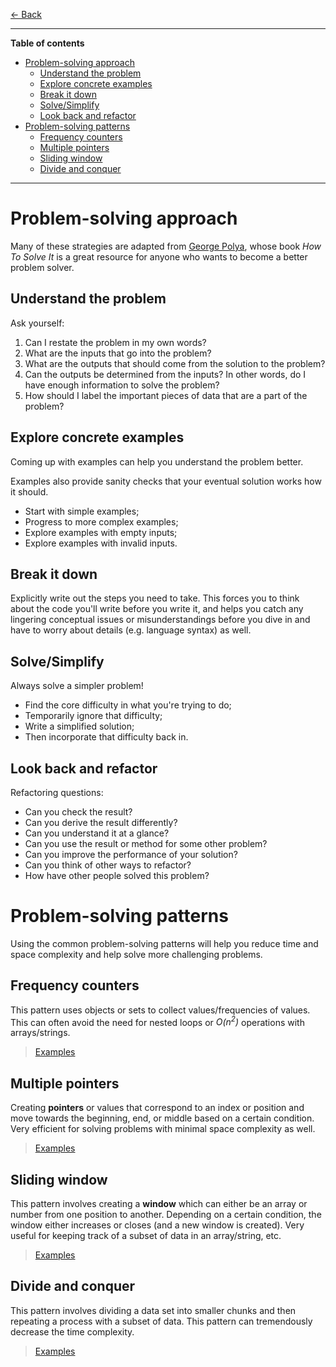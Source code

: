[← Back](../../README.md)

---

**Table of contents**

- [Problem-solving approach](#problem-solving-approach)
  - [Understand the problem](#understand-the-problem)
  - [Explore concrete examples](#explore-concrete-examples)
  - [Break it down](#break-it-down)
  - [Solve/Simplify](#solvesimplify)
  - [Look back and refactor](#look-back-and-refactor)
- [Problem-solving patterns](#problem-solving-patterns)
  - [Frequency counters](#frequency-counters)
  - [Multiple pointers](#multiple-pointers)
  - [Sliding window](#sliding-window)
  - [Divide and conquer](#divide-and-conquer)

---

# Problem-solving approach

Many of these strategies are adapted from [George Polya][1], whose book _How To Solve It_ is a great resource for anyone who wants to become a better problem solver.

## Understand the problem

Ask yourself:

1. Can I restate the problem in my own words?
2. What are the inputs that go into the problem?
3. What are the outputs that should come from the solution to the problem?
4. Can the outputs be determined from the inputs? In other words, do I have enough information to solve the problem?
5. How should I label the important pieces of data that are a part of the problem?

## Explore concrete examples

Coming up with examples can help you understand the problem better.

Examples also provide sanity checks that your eventual solution works how it should.

- Start with simple examples;
- Progress to more complex examples;
- Explore examples with empty inputs;
- Explore examples with invalid inputs.

## Break it down

Explicitly write out the steps you need to take. This forces you to think about the code you'll write before you write it, and helps you catch any lingering conceptual issues or misunderstandings before you dive in and have to worry about details (e.g. language syntax) as well.

## Solve/Simplify

Always solve a simpler problem!

- Find the core difficulty in what you're trying to do;
- Temporarily ignore that difficulty;
- Write a simplified solution;
- Then incorporate that difficulty back in.

## Look back and refactor

Refactoring questions:

- Can you check the result?
- Can you derive the result differently?
- Can you understand it at a glance?
- Can you use the result or method for some other problem?
- Can you improve the performance of your solution?
- Can you think of other ways to refactor?
- How have other people solved this problem?

# Problem-solving patterns

Using the common problem-solving patterns will help you reduce time and space complexity and help solve more challenging problems.

## Frequency counters

This pattern uses objects or sets to collect values/frequencies of values. This can often avoid the need for nested loops or _O(n<sup>2</sup>)_ operations with arrays/strings.

> [Examples](./examples/frequency-counters/)

## Multiple pointers

Creating **pointers** or values that correspond to an index or position and move towards the beginning, end, or middle based on a certain condition. Very efficient for solving problems with minimal space complexity as well.

> [Examples](./examples/multiple-pointers/)

## Sliding window

This pattern involves creating a **window** which can either be an array or number from one position to another. Depending on a certain condition, the window either increases or closes (and a new window is created). Very useful for keeping track of a subset of data in an array/string, etc.

> [Examples](./examples/sliding-window/)

## Divide and conquer

This pattern involves dividing a data set into smaller chunks and then repeating a process with a subset of data. This pattern can tremendously decrease the time complexity.

> [Examples](./examples/divide-and-conquer/)

[1]: https://en.wikipedia.org/wiki/George_P%C3%B3lya
